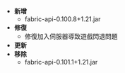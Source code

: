 - **新增**
    - fabric-api-0.100.8+1.21.jar
- **修復**
    - 修復加入伺服器導致遊戲閃退問題
- **更新**
- **移除**
    - fabric-api-0.101.1+1.21.jar